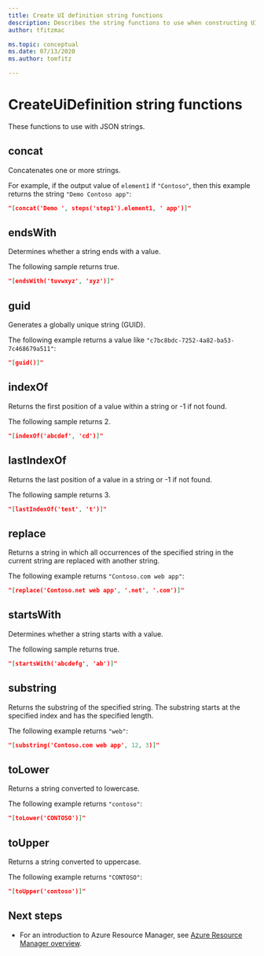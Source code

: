 ```yaml
---
title: Create UI definition string functions
description: Describes the string functions to use when constructing UI definitions for Azure Managed Applications
author: tfitzmac

ms.topic: conceptual
ms.date: 07/13/2020
ms.author: tomfitz

---
```

# CreateUiDefinition string functions

These functions to use with JSON strings.

## concat

Concatenates one or more strings.

For example, if the output value of `element1` if `"Contoso"`, then this example returns the string `"Demo Contoso app"`:

```json
"[concat('Demo ', steps('step1').element1, ' app')]"
```

## endsWith

Determines whether a string ends with a value.

The following sample returns true.

```json
"[endsWith('tuvwxyz', 'xyz')]"
```

## guid

Generates a globally unique string (GUID).

The following example returns a value like `"c7bc8bdc-7252-4a82-ba53-7c468679a511"`:

```json
"[guid()]"
```

## indexOf

Returns the first position of a value within a string or -1 if not found.

The following sample returns 2.

```json
"[indexOf('abcdef', 'cd')]"
```

## lastIndexOf

Returns the last position of a value in a string or -1 if not found.

The following sample returns 3.

```json
"[lastIndexOf('test', 't')]"
```

## replace

Returns a string in which all occurrences of the specified string in the current string are replaced with another string.

The following example returns `"Contoso.com web app"`:

```json
"[replace('Contoso.net web app', '.net', '.com')]"
```

## startsWith

Determines whether a string starts with a value.

The following sample returns true.

```json
"[startsWith('abcdefg', 'ab')]"
```

## substring

Returns the substring of the specified string. The substring starts at the specified index and has the specified length.

The following example returns `"web"`:

```json
"[substring('Contoso.com web app', 12, 3)]"
```

## toLower

Returns a string converted to lowercase.

The following example returns `"contoso"`:

```json
"[toLower('CONTOSO')]"
```

## toUpper

Returns a string converted to uppercase.

The following example returns `"CONTOSO"`:

```json
"[toUpper('contoso')]"
```

## Next steps

* For an introduction to Azure Resource Manager, see [Azure Resource Manager overview](../management/overview.md).


